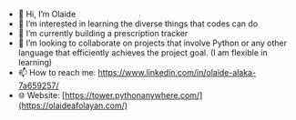 - 👋 Hi, I’m Olaide
- 👀 I’m interested in learning the diverse things that codes can do
- 🌱 I’m currently building a prescription tracker
- 💞️ I’m looking to collaborate on projects that involve Python or any other language that efficiently achieves the project goal. (I am flexible in learning)
- 📫 How to reach me: https://www.linkedin.com/in/olaide-alaka-7a659257/
- 🌐 Website: [https://tower.pythonanywhere.com/](https://olaideafolayan.com/)
<!---
toweralaka/toweralaka is a ✨ special ✨ repository because its `README.md` (this file) appears on your GitHub profile.
You can click the Preview link to take a look at your changes.
--->
